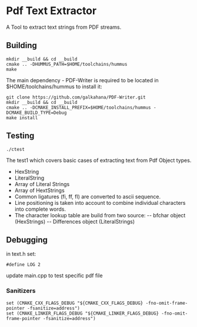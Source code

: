 # Pdf Text Extractor

A Tool to extract text strings from PDF streams.

## Building

```
mkdir __build && cd __build
cmake .. -DHUMMUS_PATH=$HOME/toolchains/hummus
make
```

The main dependency - PDF-Writer is required to be located in $HOME/toolchains/hummus
to install it:

```
git clone https://github.com/galkahana/PDF-Writer.git
mkdir __build && cd __build
cmake .. -DCMAKE_INSTALL_PREFIX=$HOME/toolchains/hummus -DCMAKE_BUILD_TYPE=Debug
make install
```

## Testing

```
./ctest
```

The test1 which covers basic cases of extracting text from Pdf Object types.
- HexString
- LiteralString
- Array of Literal Strings
- Array of HextStrings
- Common ligatures (fi, ff, fl) are converted to ascii sequence.
- Line positioning is taken into account to combine individual characters into complete words.
- The character lookup table are build from two source:
-- bfchar object (HexStrings)
-- Differences object (LiteralStrings)

## Debugging

in text.h set:

```
#define LOG 2
```

update main.cpp to test specific pdf file

### Sanitizers

```
set (CMAKE_CXX_FLAGS_DEBUG "${CMAKE_CXX_FLAGS_DEBUG} -fno-omit-frame-pointer -fsanitize=address")
set (CMAKE_LINKER_FLAGS_DEBUG "${CMAKE_LINKER_FLAGS_DEBUG} -fno-omit-frame-pointer -fsanitize=address")
```

